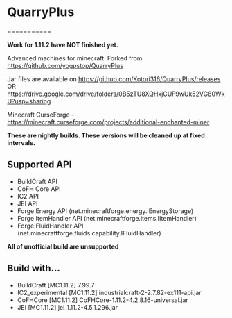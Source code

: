 # QuarryPlus
===========

**Work for 1.11.2 have NOT finished yet.**

Advanced machines for minecraft.
Forked from https://github.com/yogpstop/QuarryPlus

Jar files are available on https://github.com/Kotori316/QuarryPlus/releases OR https://drive.google.com/drive/folders/0B5zTU8XQHxjCUF9wUk52VG80WkU?usp=sharing

Minecraft CurseForge - https://minecraft.curseforge.com/projects/additional-enchanted-miner

**These are nightly builds. These versions will be cleaned up at fixed intervals.**  

Supported API
-------------
* BuildCraft API
* CoFH Core API
* IC2 API
* JEI API
* Forge Energy API (net.minecraftforge.energy.IEnergyStorage)
* Forge ItemHandler API (net.minecraftforge.items.IItemHandler)
* Forge FluidHandler API (net.minecraftforge.fluids.capability.IFluidHandler)

**All of unofficial build are unsupported**

Build with...
-------------
* BuildCraft [MC1.11.2] 7.99.7
* IC2\_experimental [MC1.11.2] industrialcraft-2-2.7.82-ex111-api.jar
* CoFHCore [MC1.11.2] CoFHCore-1.11.2-4.2.8.16-universal.jar
* JEI [MC1.11.2] jei_1.11.2-4.5.1.296.jar
